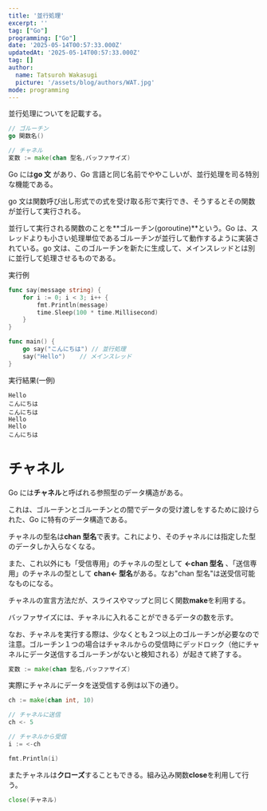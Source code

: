 ```yaml
---
title: '並行処理'
excerpt: ''
tag: ["Go"]
programming: ["Go"]
date: '2025-05-14T00:57:33.000Z'
updatedAt: '2025-05-14T00:57:33.000Z'
tag: []
author:
  name: Tatsuroh Wakasugi
  picture: '/assets/blog/authors/WAT.jpg'
mode: programming
---
```


並行処理についてを記載する。

<div class="note_content_by_programming_language" id="note_content_Go">

```go
// ゴルーチン
go 関数名()

// チャネル
変数 := make(chan 型名,バッファサイズ)
```

Go には**go 文** があり、Go 言語と同じ名前でややこしいが、並行処理を司る特別な機能である。

go 文は関数呼び出し形式での式を受け取る形で実行でき、そうするとその関数が並行して実行される。

並行して実行される関数のことを**ゴルーチン(goroutine)**という。Go は、スレッドよりも小さい処理単位であるゴルーチンが並行して動作するように実装されている。go 文は、このゴルーチンを新たに生成して、メインスレッドとは別に並行して処理させるものである。

実行例

```go
func say(message string) {
	for i := 0; i < 3; i++ {
		fmt.Println(message)
		time.Sleep(100 * time.Millisecond)
	}
}

func main() {
	go say("こんにちは") // 並行処理
	say("Hello")    // メインスレッド
}
```

実行結果(一例)

```
Hello
こんにちは
こんにちは
Hello
Hello
こんにちは
```

# チャネル

Go には**チャネル**と呼ばれる参照型のデータ構造がある。

これは、ゴルーチンとゴルーチンとの間でデータの受け渡しをするために設けられた、Go に特有のデータ構造である。

チャネルの型名は**chan 型名**で表す。これにより、そのチャネルには指定した型のデータしか入らなくなる。

また、これ以外にも「受信専用」のチャネルの型として **<-chan 型名** 、「送信専用」のチャネルの型として **chan<- 型名**がある。なお"chan 型名"は送受信可能なものになる。

チャネルの宣言方法だが、スライスやマップと同じく関数**make**を利用する。

バッファサイズには、チャネルに入れることができるデータの数を示す。

なお、チャネルを実行する際は、少なくとも２つ以上のゴルーチンが必要なので注意。ゴルーチン１つの場合はチャネルからの受信時にデッドロック（他にチャネルにデータ送信するゴルーチンがないと検知される）が起きて終了する。

```go
変数 := make(chan 型名,バッファサイズ)
```

実際にチャネルにデータを送受信する例は以下の通り。

```go
ch := make(chan int, 10)

// チャネルに送信
ch <- 5

// チャネルから受信
i := <-ch

fmt.Println(i)
```

またチャネルは**クローズ**することもできる。組み込み関数**close**を利用して行う。

```go
close(チャネル)
```

</div>
